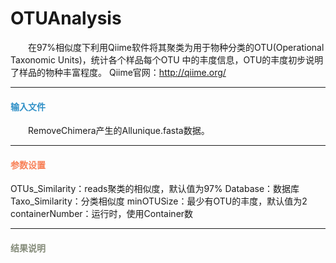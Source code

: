# OTUAnalysis
　　在97%相似度下利用Qiime软件将其聚类为用于物种分类的OTU(Operational Taxonomic Units)，统计各个样品每个OTU
中的丰度信息，OTU的丰度初步说明了样品的物种丰富程度。
Qiime官网：http://qiime.org/
***
#### **<i class="fa fa-dot-circle-o" aria-hidden="true" style="color:#3090C7"></i><span style="color:#3090C7"> 输入文件**

　　RemoveChimera产生的Allunique.fasta数据。

***
#### **<i class="fa fa-cog" aria-hidden="true" style="color:#F88158"></i> <span style="color:#F88158">参数设置**
OTUs_Similarity：reads聚类的相似度，默认值为97%
Database：数据库
Taxo_Similarity：分类相似度
minOTUSize：最少有OTU的丰度，默认值为2
containerNumber：运行时，使用Container数

***
#### **<i class="fa fa-file-text" aria-hidden="true" style="color:#848b79"></i><span style="color:#848b79"> 结果说明**